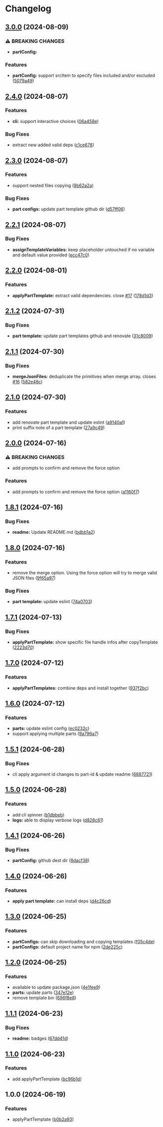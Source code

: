 # Changelog

## [3.0.0](https://github.com/GloryWong/templates/compare/v2.4.0...v3.0.0) (2024-08-09)


### ⚠ BREAKING CHANGES

* **partConfig:** 

### Features

* **partConfig:** support srcItem to specify files included and/or excluded ([5079a49](https://github.com/GloryWong/templates/commit/5079a4936f06996459695809cae39f0427652c8e))

## [2.4.0](https://github.com/GloryWong/templates/compare/v2.3.0...v2.4.0) (2024-08-07)


### Features

* **cli:** support interactive choices ([06a458e](https://github.com/GloryWong/templates/commit/06a458ee4481af53ce892764bab443f6de4be9cf))


### Bug Fixes

* extract new added valid deps ([c1ce678](https://github.com/GloryWong/templates/commit/c1ce67824d3d9614093fc11f2a7b2413bd5a86ef))

## [2.3.0](https://github.com/GloryWong/templates/compare/v2.2.1...v2.3.0) (2024-08-07)


### Features

* support nested files copying ([9b62a2a](https://github.com/GloryWong/templates/commit/9b62a2adcf0c146da5b721df05d3e7d818fd748e))


### Bug Fixes

* **part configs:** update part template github dir ([d57ff06](https://github.com/GloryWong/templates/commit/d57ff061d941198254ddb0e131c71401156d4ccb))

## [2.2.1](https://github.com/GloryWong/templates/compare/v2.2.0...v2.2.1) (2024-08-07)


### Bug Fixes

* **assignTemplateVariables:** keep placeholder untouched if no variable and default value provided ([ecc47c0](https://github.com/GloryWong/templates/commit/ecc47c08160d081c5a3d8690a9b5fec3ec7f594c))

## [2.2.0](https://github.com/GloryWong/templates/compare/v2.1.2...v2.2.0) (2024-08-01)


### Features

* **applyPartTemplate:** extract valid dependencies. close [#17](https://github.com/GloryWong/templates/issues/17) ([178d1d3](https://github.com/GloryWong/templates/commit/178d1d326a5fcb9523b735b7916b44b76c8662b5))

## [2.1.2](https://github.com/GloryWong/templates/compare/v2.1.1...v2.1.2) (2024-07-31)


### Bug Fixes

* **part template:** update part templates github and renovate ([31c8009](https://github.com/GloryWong/templates/commit/31c80093dbdad9760141d2490392921cf36e4175))

## [2.1.1](https://github.com/GloryWong/templates/compare/v2.1.0...v2.1.1) (2024-07-30)


### Bug Fixes

* **mergeJsonFiles:** deduplicate the primitives when merge array. closes [#16](https://github.com/GloryWong/templates/issues/16) ([582e48c](https://github.com/GloryWong/templates/commit/582e48cd3cf4eda5f7d1745d936fc458ab6307f6))

## [2.1.0](https://github.com/GloryWong/templates/compare/v2.0.0...v2.1.0) (2024-07-30)


### Features

* add renovate part template and update eslint ([a9140a1](https://github.com/GloryWong/templates/commit/a9140a18ccf26648dd2185a0376998adda76b56f))
* print suffix note of a part template ([27a9c49](https://github.com/GloryWong/templates/commit/27a9c49b8619f22e0913a3d5643703eb89a7ab4a))

## [2.0.0](https://github.com/GloryWong/templates/compare/v1.8.1...v2.0.0) (2024-07-16)


### ⚠ BREAKING CHANGES

* add prompts to confirm and remove the force option

### Features

* add prompts to confirm and remove the force option ([a1160f7](https://github.com/GloryWong/templates/commit/a1160f7a45d5e11505a66137ced7d85ba79d02db))

## [1.8.1](https://github.com/GloryWong/templates/compare/v1.8.0...v1.8.1) (2024-07-16)


### Bug Fixes

* **readme:** Update README.md ([bdbb1a2](https://github.com/GloryWong/templates/commit/bdbb1a22b8b422d1e3e4615db794564f44a638e9))

## [1.8.0](https://github.com/GloryWong/templates/compare/v1.7.1...v1.8.0) (2024-07-16)


### Features

* remove the merge option. Using the force option will try to merge valid JSON files ([9f65a97](https://github.com/GloryWong/templates/commit/9f65a97e060b1c7ce7c46cd5fc5ba83dadf72344))


### Bug Fixes

* **part template:** update eslint ([74a0703](https://github.com/GloryWong/templates/commit/74a07034af4efc8650f22c4598446f1adcc25d5a))

## [1.7.1](https://github.com/GloryWong/templates/compare/v1.7.0...v1.7.1) (2024-07-13)


### Bug Fixes

* **applyPartTemplate:** show specific file handle infos after copyTemplate ([2223d70](https://github.com/GloryWong/templates/commit/2223d70a06d33db302a3de8c4bd0d36a4571d1e8))

## [1.7.0](https://github.com/GloryWong/templates/compare/v1.6.0...v1.7.0) (2024-07-12)


### Features

* **applyPartTemplates:** combine deps and install together ([937f2bc](https://github.com/GloryWong/templates/commit/937f2bc453615da103442eb3b970daa550341d61))

## [1.6.0](https://github.com/GloryWong/templates/compare/v1.5.1...v1.6.0) (2024-07-12)


### Features

* **parts:** update eslint config ([ec0232c](https://github.com/GloryWong/templates/commit/ec0232c6afa87530cdb446c15df57a11bae8a489))
* support applying multiple parts ([9a796a7](https://github.com/GloryWong/templates/commit/9a796a7d4b54bf2d6c756a221a118ad4aa2dbd50))

## [1.5.1](https://github.com/GloryWong/templates/compare/v1.5.0...v1.5.1) (2024-06-28)


### Bug Fixes

* cli apply argument id changes to part-id & update readme ([6887721](https://github.com/GloryWong/templates/commit/68877211116f67957c4a5c147d750fc33f0a0398))

## [1.5.0](https://github.com/GloryWong/templates/compare/v1.4.1...v1.5.0) (2024-06-28)


### Features

* add cli spinner ([b1dbbeb](https://github.com/GloryWong/templates/commit/b1dbbeb64e54c60fe06531a668dcd4e09074ddd2))
* **logs:** able to display verbose logs ([d828c61](https://github.com/GloryWong/templates/commit/d828c616ada1d277f3d150809c4261ae6e790438))

## [1.4.1](https://github.com/GloryWong/templates/compare/v1.4.0...v1.4.1) (2024-06-26)


### Bug Fixes

* **partConfig:** github dest dir ([8dacf38](https://github.com/GloryWong/templates/commit/8dacf3814f7865d2cd66fc61f05e49e0221b2656))

## [1.4.0](https://github.com/GloryWong/templates/compare/v1.3.0...v1.4.0) (2024-06-26)


### Features

* **apply part template:** can install deps ([d4c26cd](https://github.com/GloryWong/templates/commit/d4c26cd022a526d78ce230be6fc63adc5416a38e))

## [1.3.0](https://github.com/GloryWong/templates/compare/v1.2.0...v1.3.0) (2024-06-25)


### Features

* **partConfigs:** can skip downloading and copying templates ([f05c4de](https://github.com/GloryWong/templates/commit/f05c4de4aa834dfafea008bccde0f3ac5310f662))
* **partConfigs:** default project name for npm ([2de225c](https://github.com/GloryWong/templates/commit/2de225cdfce0a352e1a87fc0e74d10a95946bbfb))

## [1.2.0](https://github.com/GloryWong/templates/compare/v1.1.1...v1.2.0) (2024-06-25)


### Features

* available to update package.json ([4e1fee9](https://github.com/GloryWong/templates/commit/4e1fee9538548b6ce257d59d2887aeb64b6057f5))
* **parts:** update parts ([347e12e](https://github.com/GloryWong/templates/commit/347e12eafee286a13f00287b102616ab9596fa7a))
* remove template bin ([696f8e8](https://github.com/GloryWong/templates/commit/696f8e8091e395b224e7ba3a8e32c424e44cb44d))

## [1.1.1](https://github.com/GloryWong/templates/compare/v1.1.0...v1.1.1) (2024-06-23)


### Bug Fixes

* **readme:** badges ([67dd41d](https://github.com/GloryWong/templates/commit/67dd41d73ba9c815d009a72dbe2d4c1a95fba8b7))

## [1.1.0](https://github.com/GloryWong/templates/compare/v1.0.0...v1.1.0) (2024-06-23)


### Features

* add applyPartTemplate ([bc96b1d](https://github.com/GloryWong/templates/commit/bc96b1daee345e3fd4c7da3073f1ab2aff3b778b))

## 1.0.0 (2024-06-19)


### Features

* applyPartTemplate ([b0b2a93](https://github.com/GloryWong/templates/commit/b0b2a93a634f7c1fc9101beb42bf7041cee65213))
